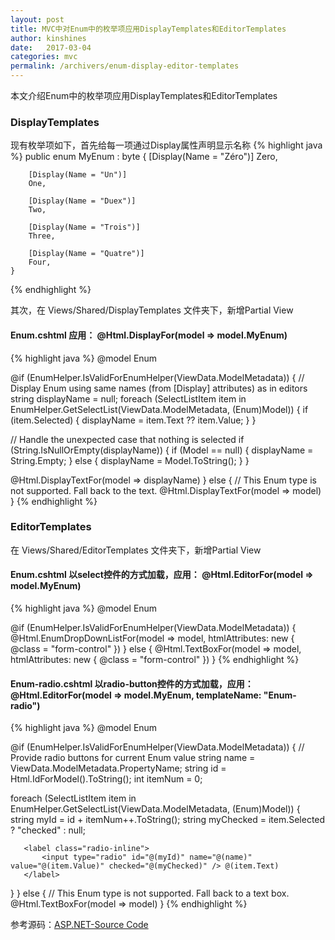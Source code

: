 ```yaml
---
layout: post
title: MVC中对Enum中的枚举项应用DisplayTemplates和EditorTemplates
author: kinshines
date:   2017-03-04
categories: mvc
permalink: /archivers/enum-display-editor-templates
---
```


<p class="lead">本文介绍Enum中的枚举项应用DisplayTemplates和EditorTemplates</p>

### DisplayTemplates
现有枚举项如下，首先给每一项通过Display属性声明显示名称
{% highlight java %}
public enum MyEnum : byte
    {
        [Display(Name = "Zéro")]
        Zero,

        [Display(Name = "Un")]
        One,

        [Display(Name = "Duex")]
        Two,

        [Display(Name = "Trois")]
        Three,

        [Display(Name = "Quatre")]
        Four,
    }
{% endhighlight %}

其次，在 Views/Shared/DisplayTemplates 文件夹下，新增Partial View

#### Enum.cshtml  应用： @Html.DisplayFor(model => model.MyEnum)

{% highlight java %}
@model Enum

@if (EnumHelper.IsValidForEnumHelper(ViewData.ModelMetadata))
{
   // Display Enum using same names (from [Display] attributes) as in editors
   string displayName = null;
   foreach (SelectListItem item in EnumHelper.GetSelectList(ViewData.ModelMetadata, (Enum)Model))
   {
       if (item.Selected)
       {
           displayName = item.Text ?? item.Value;
       }
   }

   // Handle the unexpected case that nothing is selected
   if (String.IsNullOrEmpty(displayName))
   {
       if (Model == null)
       {
           displayName = String.Empty;
       }
       else
       {
           displayName = Model.ToString();
       }
   }
   
   @Html.DisplayTextFor(model => displayName)
}
else
{
   // This Enum type is not supported.  Fall back to the text.
   @Html.DisplayTextFor(model => model)
}
{% endhighlight %}

### EditorTemplates

在 Views/Shared/EditorTemplates 文件夹下，新增Partial View

#### Enum.cshtml  以select控件的方式加载，应用： @Html.EditorFor(model => model.MyEnum)

{% highlight java %}
@model Enum

@if (EnumHelper.IsValidForEnumHelper(ViewData.ModelMetadata))
{
   @Html.EnumDropDownListFor(model => model, htmlAttributes: new { @class = "form-control" })
}
else
{
   @Html.TextBoxFor(model => model, htmlAttributes: new { @class = "form-control" })
}
{% endhighlight %}

#### Enum-radio.cshtml  以radio-button控件的方式加载，应用： @Html.EditorFor(model => model.MyEnum, templateName: "Enum-radio")

{% highlight java %}
@model Enum

@if (EnumHelper.IsValidForEnumHelper(ViewData.ModelMetadata))
{
   // Provide radio buttons for current Enum value
   string name = ViewData.ModelMetadata.PropertyName;
   string id = Html.IdForModel().ToString();
   int itemNum = 0;
   
   foreach (SelectListItem item in EnumHelper.GetSelectList(ViewData.ModelMetadata, (Enum)Model))
   {
       string myId = id + itemNum++.ToString();
       string myChecked = item.Selected ? "checked" : null;

       <label class="radio-inline">
           <input type="radio" id="@(myId)" name="@(name)" value="@(item.Value)" checked="@(myChecked)" /> @(item.Text)
       </label>
   }
}
else
{
   // This Enum type is not supported.  Fall back to a text box.
   @Html.TextBoxFor(model => model)
}
{% endhighlight %}

参考源码：[ASP.NET-Source Code](https://aspnet.codeplex.com/SourceControl/latest#Samples/MVC/EnumSample/EnumSample/Views/Shared/DisplayTemplates/Enum.cshtml)